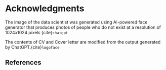 # Acknowledgments

The image of the data scientist was generated using AI-powered face generator that produces photos of people who do not exist at a resolution of 1024x1024 pixels {cite}`chatgpt`


The contents of CV and Cover letter are modified from the output generated by ChatGPT.{cite}`logoface`



## References

```{bibliography}
```